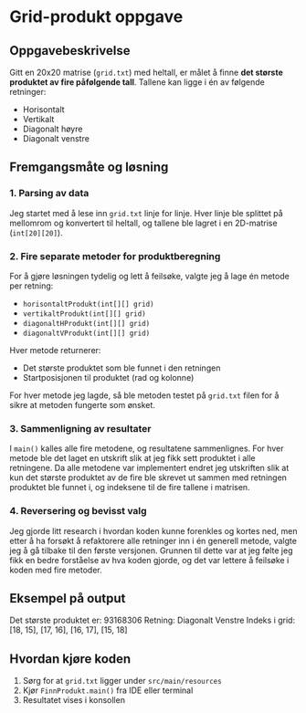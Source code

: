 # Grid-produkt oppgave

## Oppgavebeskrivelse

Gitt en 20x20 matrise (`grid.txt`) med heltall, er målet å finne **det største produktet av fire påfølgende tall**. Tallene kan ligge i én av følgende retninger:

- Horisontalt
- Vertikalt
- Diagonalt høyre
- Diagonalt venstre

## Fremgangsmåte og løsning

### 1. Parsing av data

Jeg startet med å lese inn `grid.txt` linje for linje. Hver linje ble splittet på mellomrom og konvertert til heltall, og tallene ble lagret i en 2D-matrise (`int[20][20]`).

### 2. Fire separate metoder for produktberegning

For å gjøre løsningen tydelig og lett å feilsøke, valgte jeg å lage én metode per retning:

- `horisontaltProdukt(int[][] grid)`
- `vertikaltProdukt(int[][] grid)`
- `diagonaltHProdukt(int[][] grid)`
- `diagonaltVProdukt(int[][] grid)`

Hver metode returnerer:
- Det største produktet som ble funnet i den retningen
- Startposisjonen til produktet (rad og kolonne)

For hver metode jeg lagde, så ble metoden testet på `grid.txt` filen for å sikre at metoden fungerte som ønsket. 

### 3. Sammenligning av resultater

I `main()` kalles alle fire metodene, og resultatene sammenlignes. For hver metode ble det laget en utskrift slik at jeg fikk sett produktet i alle retningene. Da alle metodene var implementert endret jeg utskriften slik at kun det største produktet av de fire ble skrevet ut sammen med retningen produktet ble funnet i, og indeksene til de fire tallene i matrisen. 

### 4. Reversering og bevisst valg

Jeg gjorde litt research i hvordan koden kunne forenkles og kortes ned, men etter å ha forsøkt å refaktorere alle retninger inn i én generell metode, valgte jeg å gå tilbake til den første versjonen. Grunnen til dette var at jeg følte jeg fikk en bedre forståelse av hva koden gjorde, og det var lettere å feilsøke i koden med fire metoder. 

## Eksempel på output

Det største produktet er: 93168306
Retning: Diagonalt Venstre
Indeks i grid: [18, 15], [17, 16], [16, 17], [15, 18]

## Hvordan kjøre koden

1. Sørg for at `grid.txt` ligger under `src/main/resources` 
2. Kjør `FinnProdukt.main()` fra IDE eller terminal
3. Resultatet vises i konsollen


